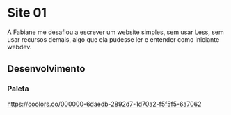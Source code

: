 # Site 01
A Fabiane me desafiou a escrever um website simples, sem usar Less, sem usar recursos demais, algo que ela pudesse ler e entender como iniciante webdev.

## Desenvolvimento
### Paleta
https://coolors.co/000000-6daedb-2892d7-1d70a2-f5f5f5-6a7062
